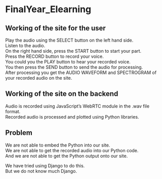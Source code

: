# FinalYear_Elearning #

## Working of the site for the user ##
Play the audio using the SELECT button on the left hand side.<br />
Listen to the audio. <br />
On the right hand side, press the START button to start your part.<br />
Press the RECORD button to record your voice. <br />
You could you the PLAY button to hear your recorded voice.<br />
You then press the SEND button to send the audio for processing.<br />
After processing you get the AUDIO WAVEFORM and SPECTROGRAM of your recorded audio on the site. <br />

## Working of the site on the backend ##
Audio is recorded using JavaScript’s WebRTC module in the .wav file format.<br />
Recorded audio is processed and plotted using Python libraries.<br />

## Problem ##
We are not able to embed the Python into our site.<br />
We are not able to get the recorded audio into our Python code.<br />
And we are not able to get the Python output onto our site.<br />

We have tried using Django to do this.<br />
But we do not know much Django.
